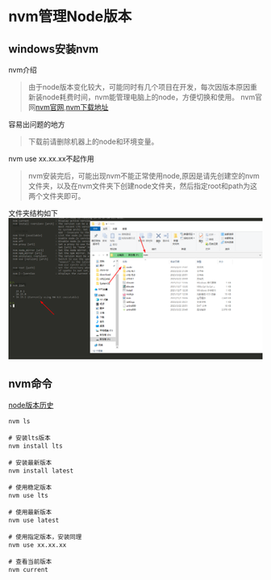 # nvm管理Node版本


## windows安装nvm

nvm介绍
> 由于node版本变化较大，可能同时有几个项目在开发，每次因版本原因重新装node耗费时间，nvm能管理电脑上的node，方便切换和使用。
> nvm官网[nvm官网](https://nvm.uihtm.com/),[nvm下载地址](https://github.com/coreybutler/nvm-windows/releases)

容易出问题的地方
> 下载前请删除机器上的node和环境变量。


nvm use xx.xx.xx不起作用
> nvm安装完后，可能出现nvm不能正常使用node,原因是请先创建空的nvm文件夹，以及在nvm文件夹下创建node文件夹，然后指定root和path为这两个文件夹即可。

文件夹结构如下
![nvm](./nvm.png)


## nvm命令
[node版本历史](https://nodejs.org/en/download/releases)

```shell
nvm ls

# 安装lts版本
nvm install lts

# 安装最新版本
nvm install latest

# 使用稳定版本
nvm use lts

# 使用最新版本
nvm use latest

# 使用指定版本，安装同理
nvm use xx.xx.xx

# 查看当前版本
nvm current
```
